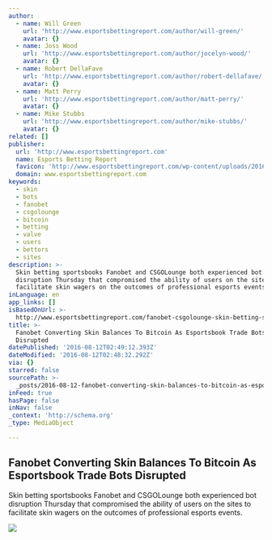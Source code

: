 ```yaml
---
author:
  - name: Will Green
    url: 'http://www.esportsbettingreport.com/author/will-green/'
    avatar: {}
  - name: Joss Wood
    url: 'http://www.esportsbettingreport.com/author/jocelyn-wood/'
    avatar: {}
  - name: Robert DellaFave
    url: 'http://www.esportsbettingreport.com/author/robert-dellafave/'
    avatar: {}
  - name: Matt Perry
    url: 'http://www.esportsbettingreport.com/author/matt-perry/'
    avatar: {}
  - name: Mike Stubbs
    url: 'http://www.esportsbettingreport.com/author/mike-stubbs/'
    avatar: {}
related: []
publisher:
  url: 'http://www.esportsbettingreport.com'
  name: Esports Betting Report
  favicon: 'http://www.esportsbettingreport.com/wp-content/uploads/2016/05/esbr.png'
  domain: www.esportsbettingreport.com
keywords:
  - skin
  - bots
  - fanobet
  - csgolounge
  - bitcoin
  - betting
  - valve
  - users
  - bettors
  - sites
description: >-
  Skin betting sportsbooks Fanobet and CSGOLounge both experienced bot
  disruption Thursday that compromised the ability of users on the sites to
  facilitate skin wagers on the outcomes of professional esports events.
inLanguage: en
app_links: []
isBasedOnUrl: >-
  http://www.esportsbettingreport.com/fanobet-csgolounge-skin-betting-sites-bitcoin/
title: >-
  Fanobet Converting Skin Balances To Bitcoin As Esportsbook Trade Bots
  Disrupted
datePublished: '2016-08-12T02:49:12.393Z'
dateModified: '2016-08-12T02:48:32.292Z'
via: {}
starred: false
sourcePath: >-
  _posts/2016-08-12-fanobet-converting-skin-balances-to-bitcoin-as-esportsbook-t.md
inFeed: true
hasPage: false
inNav: false
_context: 'http://schema.org'
_type: MediaObject

---
```

<article style=""><h1>Fanobet Converting Skin Balances To Bitcoin As Esportsbook Trade Bots Disrupted</h1><p>Skin betting sportsbooks Fanobet and CSGOLounge both experienced bot disruption Thursday that compromised the ability of users on the sites to facilitate skin wagers on the outcomes of professional esports events.</p><img src="http://www.esportsbettingreport.com/wp-content/uploads/2016/08/Fanobet-skin-betting-Bitcoin-conversion.jpg" /></article>